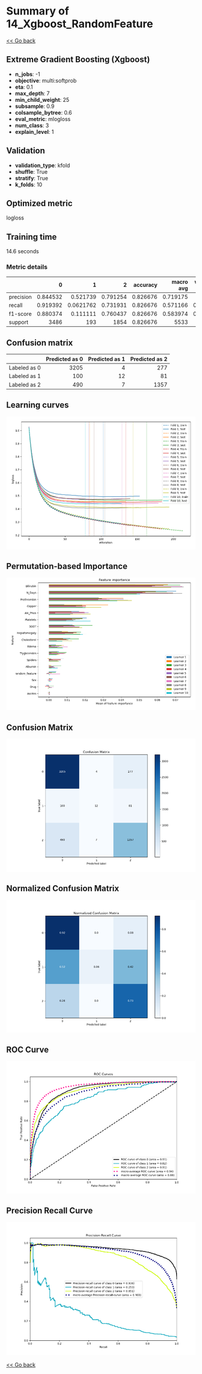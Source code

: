 # Summary of 14_Xgboost_RandomFeature

[<< Go back](../README.md)


## Extreme Gradient Boosting (Xgboost)
- **n_jobs**: -1
- **objective**: multi:softprob
- **eta**: 0.1
- **max_depth**: 7
- **min_child_weight**: 25
- **subsample**: 0.9
- **colsample_bytree**: 0.6
- **eval_metric**: mlogloss
- **num_class**: 3
- **explain_level**: 1

## Validation
 - **validation_type**: kfold
 - **shuffle**: True
 - **stratify**: True
 - **k_folds**: 10

## Optimized metric
logloss

## Training time

14.6 seconds

### Metric details
|           |           0 |           1 |           2 |   accuracy |   macro avg |   weighted avg |   logloss |
|:----------|------------:|------------:|------------:|-----------:|------------:|---------------:|----------:|
| precision |    0.844532 |   0.521739  |    0.791254 |   0.826676 |    0.719175 |       0.81542  |  0.450003 |
| recall    |    0.919392 |   0.0621762 |    0.731931 |   0.826676 |    0.571166 |       0.826676 |  0.450003 |
| f1-score  |    0.880374 |   0.111111  |    0.760437 |   0.826676 |    0.583974 |       0.813352 |  0.450003 |
| support   | 3486        | 193         | 1854        |   0.826676 | 5533        |    5533        |  0.450003 |


## Confusion matrix
|              |   Predicted as 0 |   Predicted as 1 |   Predicted as 2 |
|:-------------|-----------------:|-----------------:|-----------------:|
| Labeled as 0 |             3205 |                4 |              277 |
| Labeled as 1 |              100 |               12 |               81 |
| Labeled as 2 |              490 |                7 |             1357 |

## Learning curves
![Learning curves](learning_curves.png)

## Permutation-based Importance
![Permutation-based Importance](permutation_importance.png)
## Confusion Matrix

![Confusion Matrix](confusion_matrix.png)


## Normalized Confusion Matrix

![Normalized Confusion Matrix](confusion_matrix_normalized.png)


## ROC Curve

![ROC Curve](roc_curve.png)


## Precision Recall Curve

![Precision Recall Curve](precision_recall_curve.png)



[<< Go back](../README.md)
